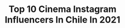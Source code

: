 ---
title: Top 10 Cinema Instagram Influencers In Chile In 2021
description: >-
  Find top cinema Instagram influencers in Chile in 2021. Most popular hashtags: #chile #photography #instagood #portrait.
platform: Instagram
hits: 23
text_top: See the top-rated Instagram profiles on inBeat.
text_bottom: Our search engine aggregates 23 Instagram influencers like this in Chile for you to work with.
profiles:
  - username: "eddyreckless"
    fullname: >-
      🅔🅓🅓🅨⚡🅡🅔🅒🅚🅛🅔🅢🅢
    bio: >-
      🌓 Let Live. 🔥 Photo/Cinema/YouTube
    location: "Chile"
    followers: 5243
    engagement: 807
    commentsToLikes: 0.032150
    id: ck14it4a8h1d40i19thwaquyr
    verified: false
    hashtags: "#sonyuniversal, #cyberpunk, #vitacura, #visitsantiago"
  - username: "xio_en_marte"
    fullname: >-
      Rocío 🌹
    bio: >-
      ¤ Cinematic Delusion ¤ 🌛M o o n • C h i l d🌜🏳️‍🌈 《S A N T I A G O》 《 M E D I C I N A》 《C O S P L A Y 》
    location: "Chile"
    followers: 4470
    engagement: 1211
    commentsToLikes: 0.025288
    id: ck8tbaayiuwha0j7821si21v7
    verified: false
    hashtags: "#lgtb, #aesthetic, #chile, #santiago"
  - username: "losreyesdelparque"
    fullname: >-
      Los Reyes del Parque
    bio: >-
      Descubre el universo cinematográfico y literario del freestyle callejero ✍🏼🎥⚡ Creador & CEO @mijaelbustos Ve nuestros capítulos en YouTube💣
    location: "Chile"
    followers: 354019
    engagement: 267
    commentsToLikes: 0.021729
    id: ck0w2nuz1pbb90i19w3xmw3k9
    verified: false
    hashtags: ""
  - username: "spacefilmer"
    fullname: >-
      ⲊⲢⲆⲤⲈ⳨ⲒⳐⲘⲈⲄ ©️ | 👽
    bio: >-
      🌎 Producción cinematográfica 🪐 Fotografía & Arte 📬 Contáctanos
    location: "Chile"
    followers: 10694
    engagement: 131
    commentsToLikes: 0.038926
    id: ck6uc7bkcdxtz0j7148zhcwfk
    verified: false
    hashtags: "#visitchile, #visualart, #amazonprime, #chile"
  - username: "jahlovemusica"
    fullname: >-
      JAH LOVE
    bio: >-
      ▪Peruano🇵🇪 y Chilena🇨🇱 #JahLoveMusica ▪Contactos: +56981632896 | Jahlovemusica@icloud.com Tu Voz Hablar - Jah Love⬇️
    location: "Chile"
    followers: 22859
    engagement: 304
    commentsToLikes: 0.045751
    id: ck6u5z3ducl930j713far2pa5
    verified: false
    hashtags: "#blackmagic, #reggaeworship, #cinematography, #eterno"
  - username: "nicolasamarophoto"
    fullname: >-
      Nicolas Amaro
    bio: >-
      Foto Documental de Matrimonios 🏓 nicolasamarophoto@gmail.com
    location: "Chile"
    followers: 6969
    engagement: 129
    commentsToLikes: 0.038016
    id: ck0w76k0qc0dr0i19b4210oxv
    verified: false
    hashtags: "#makeportraits, #mariage, #madrinhas, #portraitmood"
  - username: "nainmaslun"
    fullname: >-
      Nain Maslun 🤘🏻
    bio: >-
      Dad 👶🏻🐶🦁🐱& Husband #TheMasluns 👫🏻 🌎 Astrophysics student while I walk my dog Photo | Film 📸🎥 📍 Chile 🇨🇱 ✉️ nain@estudiofe.com
    location: "Chile"
    followers: 15351
    engagement: 178
    commentsToLikes: 0.050884
    id: ck8swu801f99d0j78x3zj1e81
    verified: false
    hashtags: "#advertising, #fashion, #art, #wanderlust"
  - username: "rodchalabs"
    fullname: >-
      Rodrigo Chávez Schuffeneger
    bio: >-
      #ArtisTheNewCommodity ®️ 💪🏽🧠—> @somos_viernes Pase a ver sin miedo, YouTube no muerde 🍒👇🏽
    location: "Chile"
    followers: 13942
    engagement: 647
    commentsToLikes: 0.060253
    id: ck5py1j0ktvkc0i11me6273fo
    verified: false
    hashtags: "#sunset, #instagood, #mavic2zoom, #insta360oner"
  - username: "dobledebruce"
    fullname: >-
      Bruce Willis
    bio: >-
      Actor🎭 Pablo Perillo Bruce Willis Double Contacto 👇 📧 dobledebrucewillis@hotmail.com
    location: "Chile"
    followers: 466061
    engagement: 216
    commentsToLikes: 0.023321
    id: ck0w0dsr4dopt0i19xdqqibgn
    verified: true
    hashtags: "#cine, #nice, #movie, #tiktok"
  - username: "christianzapata.cl"
    fullname: >-
      Cirographia
    bio: >-
      Freelance | Fixed Gears ⚙️. @bike_color Contacto@christianzapata.cl
    location: "Chile"
    followers: 17178
    engagement: 659
    commentsToLikes: 0.014712
    id: ck5c395zlyu3i0i11c31iqfpa
    verified: false
    hashtags: "#smile, #night, #edition, #2020"
---